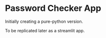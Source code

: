 # Password Checker App
Initially creating a pure-python version. 

To be replicated later as a streamlit app.
